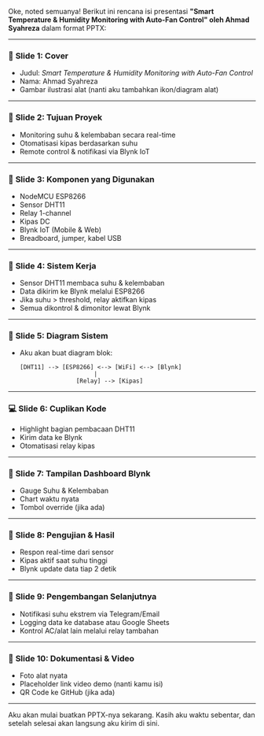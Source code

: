 Oke, noted semuanya! Berikut ini rencana isi presentasi **"Smart Temperature & Humidity Monitoring with Auto-Fan Control" oleh Ahmad Syahreza** dalam format PPTX:

---

### 🧾 **Slide 1: Cover**
- Judul: *Smart Temperature & Humidity Monitoring with Auto-Fan Control*
- Nama: Ahmad Syahreza
- Gambar ilustrasi alat (nanti aku tambahkan ikon/diagram alat)

---

### 🎯 **Slide 2: Tujuan Proyek**
- Monitoring suhu & kelembaban secara real-time
- Otomatisasi kipas berdasarkan suhu
- Remote control & notifikasi via Blynk IoT

---

### 🧰 **Slide 3: Komponen yang Digunakan**
- NodeMCU ESP8266
- Sensor DHT11
- Relay 1-channel
- Kipas DC
- Blynk IoT (Mobile & Web)
- Breadboard, jumper, kabel USB

---

### 🧠 **Slide 4: Sistem Kerja**
- Sensor DHT11 membaca suhu & kelembaban
- Data dikirim ke Blynk melalui ESP8266
- Jika suhu > threshold, relay aktifkan kipas
- Semua dikontrol & dimonitor lewat Blynk

---

### 🔧 **Slide 5: Diagram Sistem**
- Aku akan buat diagram blok:
  ```
  [DHT11] --> [ESP8266] <--> [WiFi] <--> [Blynk]
                       |
                  [Relay] --> [Kipas]
  ```

---

### 💻 **Slide 6: Cuplikan Kode**
- Highlight bagian pembacaan DHT11
- Kirim data ke Blynk
- Otomatisasi relay kipas

---

### 📱 **Slide 7: Tampilan Dashboard Blynk**
- Gauge Suhu & Kelembaban
- Chart waktu nyata
- Tombol override (jika ada)

---

### 🧪 **Slide 8: Pengujian & Hasil**
- Respon real-time dari sensor
- Kipas aktif saat suhu tinggi
- Blynk update data tiap 2 detik

---

### 🚀 **Slide 9: Pengembangan Selanjutnya**
- Notifikasi suhu ekstrem via Telegram/Email
- Logging data ke database atau Google Sheets
- Kontrol AC/alat lain melalui relay tambahan

---

### 📸 **Slide 10: Dokumentasi & Video**
- Foto alat nyata
- Placeholder link video demo (nanti kamu isi)
- QR Code ke GitHub (jika ada)

---

Aku akan mulai buatkan PPTX-nya sekarang. Kasih aku waktu sebentar, dan setelah selesai akan langsung aku kirim di sini.
